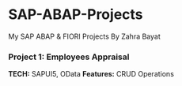 # SAP-ABAP-Projects
My SAP ABAP &amp; FIORI Projects
By Zahra Bayat

### Project 1: Employees Appraisal 
**TECH:** SAPUI5, OData
**Features:** CRUD Operations

